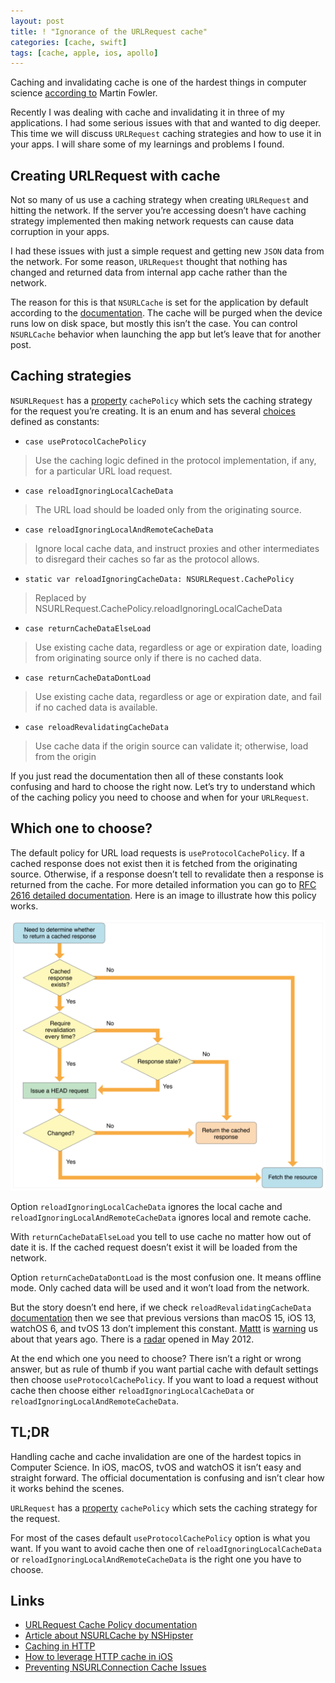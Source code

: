 ```yaml
---
layout: post
title: ! "Ignorance of the URLRequest cache"
categories: [cache, swift]
tags: [cache, apple, ios, apollo]
---
```


Caching and invalidating cache is one of the hardest things in computer science [according to](https://martinfowler.com/bliki/TwoHardThings.html) Martin Fowler.

Recently I was dealing with cache and invalidating it in three of my applications. I had some serious issues with that and wanted to dig deeper. This time we will discuss  `URLRequest` caching strategies and how to use it in your apps. I will share some of my learnings and problems I found.

<!--more-->

## Creating URLRequest with cache

Not so many of us use a caching strategy when creating `URLRequest` and hitting the network. If the server you’re accessing doesn’t have caching strategy implemented then making network requests can cause data corruption in your apps.

I had these issues with just a simple request and getting new `JSON` data from the network. For some reason, `URLRequest` thought that nothing has changed and returned data from internal app cache rather than the network.

The reason for this is that `NSURLCache` is set for the application by default according to the [documentation](https://developer.apple.com/documentation/foundation/urlcache#//apple_ref/occ/clm/NSURLCache/setSharedURLCache:). The cache will be purged when the device runs low on disk space, but mostly this isn’t the case. You can control `NSURLCache` behavior when launching the app but let’s leave that for another post.

## Caching strategies

`NSURLRequest` has a [property](https://developer.apple.com/documentation/foundation/nsurlrequest/1407944-cachepolicy) `cachePolicy` which sets the caching strategy for the request you’re creating. It is an enum and has several [choices](https://developer.apple.com/documentation/foundation/nsurlrequest/cachepolicy) defined as constants:

* `case useProtocolCachePolicy`
> Use the caching logic defined in the protocol implementation, if any, for a particular URL load request.
* `case reloadIgnoringLocalCacheData`
> The URL load should be loaded only from the originating source.
* `case reloadIgnoringLocalAndRemoteCacheData`
> Ignore local cache data, and instruct proxies and other intermediates to disregard their caches so far as the protocol allows.
* `static var reloadIgnoringCacheData: NSURLRequest.CachePolicy`
> Replaced by NSURLRequest.CachePolicy.reloadIgnoringLocalCacheData
* `case returnCacheDataElseLoad`
> Use existing cache data, regardless or age or expiration date, loading from originating source only if there is no cached data.
* 	`case returnCacheDataDontLoad`
> Use existing cache data, regardless or age or expiration date, and fail if no cached data is available.
* `case reloadRevalidatingCacheData`
> Use cache data if the origin source can validate it; otherwise, load from the origin

If you just read the documentation then all of these constants look confusing and hard to choose the right now. Let’s try to understand which of the caching policy you need to choose and when for your `URLRequest`.

## Which one to choose?

The default policy for URL load requests is `useProtocolCachePolicy`. If a cached response does not exist then  it is fetched from the originating source. Otherwise, if a response doesn’t tell to revalidate then a response is returned from the cache. For more detailed information you can go to [RFC 2616 detailed documentation](https://www.w3.org/Protocols/rfc2616/rfc2616-sec13.html#sec13). Here is an image to illustrate how this policy works.

![How useProtocolCachePolicy works](/assets/img/cache/cache-determination.png)

Option `reloadIgnoringLocalCacheData` ignores the local cache and `reloadIgnoringLocalAndRemoteCacheData` ignores local and remote cache.

With `returnCacheDataElseLoad` you tell to use cache no matter how out of date it is. If the cached request doesn’t exist it will be loaded from the network.

Option `returnCacheDataDontLoad` is the most confusion one. It means offline mode. Only cached data will be used and it won’t load from the network.

But the story doesn’t end here, if we check `reloadRevalidatingCacheData` [documentation](https://developer.apple.com/documentation/foundation/nsurlrequest/cachepolicy/reloadrevalidatingcachedata) then we see that previous versions than macOS 15, iOS 13, watchOS 6, and tvOS 13 don’t implement this constant. [Mattt](https://twitter.com/mattt) is [warning](https://nshipster.com/nsurlcache/) us about that years ago. There is a [radar](http://openradar.appspot.com/radar?id=1755401) opened in May 2012.

At the end which one you need to choose? There isn’t a right or wrong answer, but as rule of thumb if you want partial cache with default settings then choose `useProtocolCachePolicy`. If you want to load a request without cache then choose either `reloadIgnoringLocalCacheData` or `reloadIgnoringLocalAndRemoteCacheData`.

## TL;DR

Handling cache and cache invalidation are one of the hardest topics in Computer Science. In iOS, macOS, tvOS and watchOS it isn’t easy and straight forward. The official documentation is confusing and isn’t clear how it works behind the scenes.

`URLRequest` has a [property](https://developer.apple.com/documentation/foundation/nsurlrequest/1407944-cachepolicy) `cachePolicy` which sets the caching strategy for the request.

For most of the cases default `useProtocolCachePolicy` option is what you want. If you want to avoid cache then one of `reloadIgnoringLocalCacheData` or `reloadIgnoringLocalAndRemoteCacheData` is the right one you have to choose.

## Links

* [URLRequest Cache Policy documentation](https://developer.apple.com/documentation/foundation/nsurlrequest/cachepolicy)
* [Article about NSURLCache by NSHipster](https://nshipster.com/nsurlcache)
* [Caching in HTTP](https://www.w3.org/Protocols/rfc2616/rfc2616-sec13.html#sec13)
* [How to leverage HTTP cache in iOS](https://www.fabernovel.com/en/engineering/how-to-leverage-http-cache-in-ios)
* [Preventing NSURLConnection Cache Issues](https://codewithchris.com/preventing-nsurlconnection-cache-issues/)
